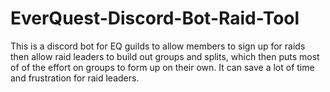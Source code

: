 # EverQuest-Discord-Bot-Raid-Tool
This is a discord bot for EQ guilds to allow members to sign up for raids then allow raid leaders to build out groups and splits, which then puts most of of the effort on groups to form up on their own.  It can save a lot of time and frustration for raid leaders. 
